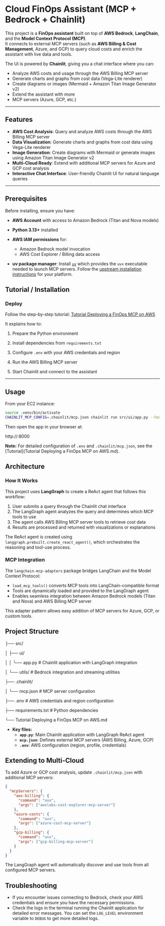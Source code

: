 # Cloud FinOps Assistant (MCP + Bedrock + Chainlit)

This project is a **FinOps assistant** built on top of **AWS Bedrock**, **LangChain**, and the **Model Context Protocol (MCP)**.  
It connects to external MCP servers (such as **AWS Billing & Cost Management**, Azure, and GCP) to query cloud costs and enrich the assistant with live data and tools.  

The UI is powered by **Chainlit**, giving you a chat interface where you can:
- Analyze AWS costs and usage through the AWS Billing MCP server  
- Generate charts and graphs from cost data (Vega-Lite renderer)  
- Create diagrams or images (Mermaid + Amazon Titan Image Generator v2)  
- Extend the assistant with more
- MCP servers (Azure, GCP, etc.)  



---

## Features

- **AWS Cost Analysis**: Query and analyze AWS costs through the AWS Billing MCP server
- **Data Visualization**: Generate charts and graphs from cost data using Vega-Lite renderer
- **Image Generation**: Create diagrams with Mermaid or generate images using Amazon Titan Image Generator v2
- **Multi-Cloud Ready**: Extend with additional MCP servers for Azure and GCP cost analysis
- **Interactive Chat Interface**: User-friendly Chainlit UI for natural language queries

---

## Prerequisites

Before installing, ensure you have:

- **AWS Account** with access to Amazon Bedrock (Titan and Nova models)

- **Python 3.13+** installed

- **AWS IAM permissions** for:
  - Amazon Bedrock model invocation
  - AWS Cost Explorer / Billing data access
  
- **uv package manager**: Install [`uv`](https://github.com/astral-sh/uv) which provides the `uvx` executable needed to launch MCP servers. Follow the [upstream installation instructions](https://github.com/astral-sh/uv) for your platform.

  

## Tutorial / Installation



### Deploy

Follow the step-by-step tutorial: [Tutorial Deploying a FinOps MCP on AWS](Tutorial%20Deploying%20a%20FinOps%20MCP%20on%20AWS.md)

It explains how to:

1. Prepare the Python environment  

2. Install dependencies from `requirements.txt`  

3. Configure `.env` with your AWS credentials and region  

4. Run the AWS Billing MCP server  

5. Start Chainlit and connect to the assistant  

   

---

## Usage

From your EC2 instance:
```bash
source .venv/bin/activate
CHAINLIT_MCP_CONFIG=.chainlit/mcp.json chainlit run src/ui/app.py --host 0.0.0.0 --port 8000
```

Then open the app in your browser at:

http://<your-ec2-public-ip>:8000

**Note:** For detailed configuration of `.env` and `.chainlit/mcp.json`, see the [Tutorial](Tutorial Deploying a FinOps MCP on AWS.md).




## Architecture

### How It Works

This project uses **LangGraph** to create a ReAct agent that follows this workflow:

1. User submits a query through the Chainlit chat interface
2. The LangGraph agent analyzes the query and determines which MCP tools to use
3. The agent calls AWS Billing MCP server tools to retrieve cost data
4. Results are processed and returned with visualizations or explanations

The ReAct agent is created using `langgraph.prebuilt.create_react_agent()`, which orchestrates the reasoning and tool-use process.

### MCP Integration

The `langchain-mcp-adapters` package bridges LangChain and the Model Context Protocol:

- `load_mcp_tools()` converts MCP tools into LangChain-compatible format
- Tools are dynamically loaded and provided to the LangGraph agent
- Enables seamless integration between Amazon Bedrock models (Titan and Nova) and AWS Billing MCP server

This adapter pattern allows easy addition of MCP servers for Azure, GCP, or custom tools.



## Project Structure

├── src/ 

│   ├── ui/ 

│   │   └── app.py              # Chainlit application with LangGraph integration 

│   └── utils/                  # Bedrock integration and streaming utilities 

├── .chainlit/ 

│   └── mcp.json                # MCP server configuration 

├── .env                        # AWS credentials and region configuration 

├── requirements.txt            # Python dependencies 

└── Tutorial Deploying a FinOps MCP on AWS.md

- **Key files:**
  - **`app.py`**: Main Chainlit application with LangGraph ReAct agent
  - **`mcp.json`**: Defines external MCP servers (AWS Billing, Azure, GCP)
  - **`.env`**: AWS configuration (region, profile, credentials)




## Extending to Multi-Cloud

To add Azure or GCP cost analysis, update `.chainlit/mcp.json` with additional MCP servers:
```json
{
  "mcpServers": {
    "aws-billing": {
      "command": "uvx",
      "args": ["awslabs-cost-explorer-mcp-server"]
    },
    "azure-costs": {
      "command": "uvx",
      "args": ["azure-cost-mcp-server"]
    },
    "gcp-billing": {
      "command": "uvx",
      "args": ["gcp-billing-mcp-server"]
    }
  }
}
```

The LangGraph agent will automatically discover and use tools from all configured MCP servers.



## Troubleshooting

- If you encounter issues connecting to Bedrock, check your AWS credentials and ensure you have the necessary permissions.
- Check the logs in the terminal running the Chainlit application for detailed error messages. You can set the `LOG_LEVEL` environment variable to `DEBUG` to get more detailed logs.
